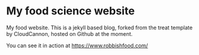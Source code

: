 # My food science website

My food website. This is a jekyll based blog, forked from the treat template by CloudCannon, hosted on Github at the moment.

You can see it in action at https://www.robbishfood.com/
